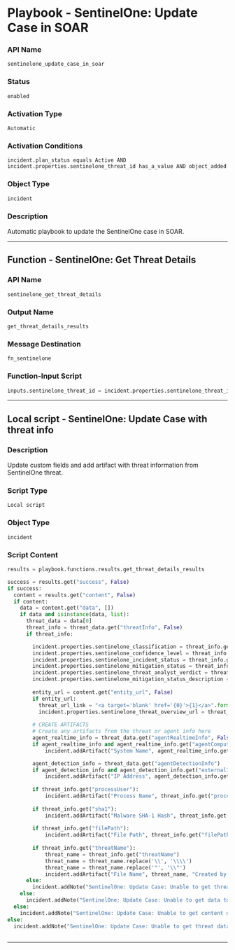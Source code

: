 <!--
    DO NOT MANUALLY EDIT THIS FILE
    THIS FILE IS AUTOMATICALLY GENERATED WITH resilient-sdk codegen
    Generated with resilient-sdk v50.0.151
-->

# Playbook - SentinelOne: Update Case in SOAR

### API Name
`sentinelone_update_case_in_soar`

### Status
`enabled`

### Activation Type
`Automatic`

### Activation Conditions
`incident.plan_status equals Active AND incident.properties.sentinelone_threat_id has_a_value AND object_added`

### Object Type
`incident`

### Description
Automatic playbook to update the SentinelOne case in SOAR.


---
## Function - SentinelOne: Get Threat Details

### API Name
`sentinelone_get_threat_details`

### Output Name
`get_threat_details_results`

### Message Destination
`fn_sentinelone`

### Function-Input Script
```python
inputs.sentinelone_threat_id = incident.properties.sentinelone_threat_id
```

---

## Local script - SentinelOne: Update Case with threat info

### Description
Update custom fields and add artifact with threat information from SentinelOne threat.

### Script Type
`Local script`

### Object Type
`incident`

### Script Content
```python
results = playbook.functions.results.get_threat_details_results

success = results.get("success", False)
if success:
  content = results.get("content", False)
  if content:
    data = content.get("data", [])
    if data and isinstance(data, list):
      threat_data = data[0]
      threat_info = threat_data.get("threatInfo", False)
      if threat_info:

        incident.properties.sentinelone_classification = threat_info.get("classification")
        incident.properties.sentinelone_confidence_level = threat_info.get("confidenceLevel")
        incident.properties.sentinelone_incident_status = threat_info.get("incidentStatus")
        incident.properties.sentinelone_mitigation_status = threat_info.get("mitigationStatus")
        incident.properties.sentinelone_threat_analyst_verdict = threat_info.get("analystVerdict")
        incident.properties.sentinelone_mitigation_status_description = threat_info.get("mitigationStatusDescription")
        
        entity_url = content.get("entity_url", False)
        if entity_url:
          threat_url_link = "<a target='blank' href='{0}'>{1}</a>".format(entity_url, threat_info.get("threatId"))
          incident.properties.sentinelone_threat_overview_url = threat_url_link
            
        # CREATE ARTIFACTS
        # Create any artifacts from the threat or agent info here
        agent_realtime_info = threat_data.get("agentRealtimeInfo", False)
        if agent_realtime_info and agent_realtime_info.get("agentComputerName"):
            incident.addArtifact("System Name", agent_realtime_info.get("agentComputerName"), "Created by SentinelOne")

        agent_detection_info = threat_data.get("agentDetectionInfo")
        if agent_detection_info and agent_detection_info.get("externalIp", False):
            incident.addArtifact("IP Address", agent_detection_info.get("externalIp"), "Created by SentinelOne")
            
        if threat_info.get("processUser"):
            incident.addArtifact("Process Name", threat_info.get("processUser"), "Created by SentinelOne")
           
        if threat_info.get("sha1"):
            incident.addArtifact("Malware SHA-1 Hash", threat_info.get("sha1"), "Created by SentinelOne")
            
        if threat_info.get("filePath"):
            incident.addArtifact("File Path", threat_info.get("filePath"), "Created by SentinelOne")
            
        if threat_info.get("threatName"):
            threat_name = threat_info.get("threatName")
            threat_name = threat_name.replace('\\', '\\\\')
            threat_name = threat_name.replace('"', '\\"')
            incident.addArtifact("File Name", threat_name, "Created by SentinelOne")
      else:
        incident.addNote("SentinelOne: Update Case: Unable to get threat info data to update case.")
    else: 
      incident.addNote("SentinelOne: Update Case: Unable to get data to update case.")
  else:
    incident.addNote("SentinelOne: Update Case: Unable to get content data to update case.")
else:
  incident.addNote("SentinelOne: Update Case: Unable to get threat data to update case.")
            
```

---

